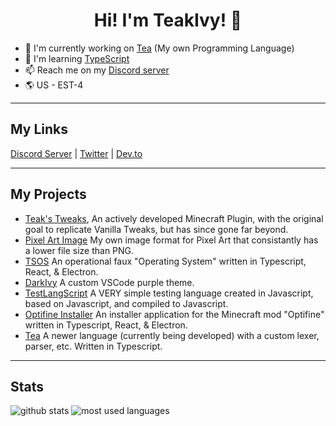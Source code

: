 <h1 align="center">Hi! I'm TeakIvy! 👋</h1>

- 🔭 I'm currently working on [Tea](https://github.com/teakivy/tea) (My own Programming Language)
- 🌱 I'm learning [TypeScript](https://www.typescriptlang.org/)
- 📫 Reach me on my [Discord server](https://discord.gg/YTtMjpT)
- 🌎 US - EST-4

---

## My Links
[Discord Server](https://discord.gg/YTtMjpT) |
[Twitter](https://twitter.com/TeakIvyYT) |
[Dev.to](https://dev.to/teakivy)

---

## My Projects
- [Teak's Tweaks](https://github.com/teakivy/teaks-tweaks), An actively developed Minecraft Plugin, with the original goal to replicate Vanilla Tweaks, but has since gone far beyond.
- [Pixel Art Image](https://github.com/teakivy/pixel-art-image) My own image format for Pixel Art that consistantly has a lower file size than PNG.
- [TSOS](https://github.com/teakivy/TSOS) An operational faux "Operating System" written in Typescript, React, & Electron.
- [DarkIvy](https://github.com/teakivy/DarkIvy) A custom VSCode purple theme.
- [TestLangScript](https://github.com/teakivy/TestLangScript) A VERY simple testing language created in Javascript, based on Javascript, and compiled to Javascript.
- [Optifine Installer](https://github.com/teakivy/OptiFine-Installer) An installer application for the Minecraft mod "Optifine" written in Typescript, React, & Electron.
- [Tea](https://github.com/teakivy/tea) A newer language (currently being developed) with a custom lexer, parser, etc. Written in Typescript.

---

## Stats
![github stats](https://github-readme-stats.vercel.app/api?username=teakivy&count_private=true&show_icons=true&hide_rank=true&title_color=f0f6fc&icon_color=8b949e&text_color=c9d1d9&bg_color=0d1117&hide_border=true "GitHub Stats")
![most used languages](https://github-readme-stats.vercel.app/api/top-langs/?username=teakivy&langs_count=3&title_color=f0f6fc&icon_color=8b949e&text_color=c9d1d9&bg_color=0d1117&hide_border=true "Most Used Languages")
